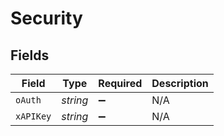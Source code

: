 # Security


## Fields

| Field              | Type               | Required           | Description        |
| ------------------ | ------------------ | ------------------ | ------------------ |
| `oAuth`            | *string*           | :heavy_minus_sign: | N/A                |
| `xAPIKey`          | *string*           | :heavy_minus_sign: | N/A                |